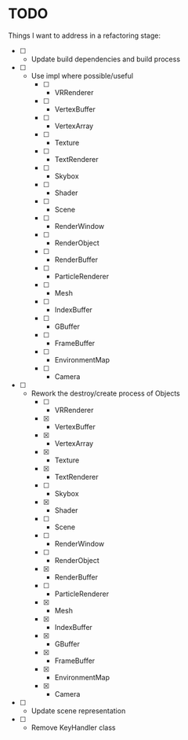 # TODO

Things I want to address in a refactoring stage: <br>

* [ ] - Update build dependencies and build process
* [ ] - Use impl where possible/useful
    * [ ] - VRRenderer
    * [ ] - VertexBuffer
    * [ ] - VertexArray
    * [ ] - Texture
    * [ ] - TextRenderer
    * [ ] - Skybox
    * [ ] - Shader
    * [ ] - Scene
    * [ ] - RenderWindow
    * [ ] - RenderObject
    * [ ] - RenderBuffer
    * [ ] - ParticleRenderer
    * [ ] - Mesh
    * [ ] - IndexBuffer
    * [ ] - GBuffer
    * [ ] - FrameBuffer
    * [ ] - EnvironmentMap
    * [ ] - Camera
* [ ] - Rework the destroy/create process of Objects
    * [ ] - VRRenderer
    * [x] - VertexBuffer
    * [x] - VertexArray
    * [x] - Texture
    * [x] - TextRenderer
    * [ ] - Skybox
    * [x] - Shader
    * [ ] - Scene
    * [ ] - RenderWindow
    * [ ] - RenderObject
    * [x] - RenderBuffer
    * [ ] - ParticleRenderer
    * [x] - Mesh
    * [x] - IndexBuffer
    * [x] - GBuffer
    * [x] - FrameBuffer
    * [x] - EnvironmentMap
    * [x] - Camera
* [ ] - Update scene representation
* [ ] - Remove KeyHandler class